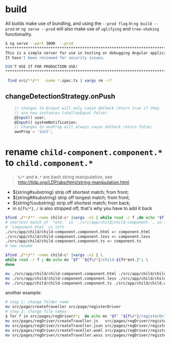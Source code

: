 # build
All builds make use of bundling, and using the `--prod flag` in `ng build --prod` or `ng serve --prod` will also make use of `uglifying` and `tree-shaking` functionality.

```bash
$ ng serve --port 3000  --prod
****************************************************************************************
This is a simple server for use in testing or debugging Angular applications locally.
It hasn't been reviewed for security issues.

DON'T USE IT FOR PRODUCTION USE!
****************************************************************************************

 find src/**/**  -name *.spec.ts | xargs rm -rf
```

## changeDetectionStrategy.onPush
```javascript
    // changes to @input will only cause doCheck return true if they
    // are new instances (shallowEqual false)
    @Input() user;
    @Input() systemNotification;
    // changes to ownProp will always cause doCheck return false;
    ownProp = 'init';
```

# rename `child-component.component.*` to `child.component.*`
> `%/*` and `#.*` are bash string manipulation, see http://tldp.org/LDP/abs/html/string-manipulation.html
  * ${string#substring}  strip off shortest match; from front;
  * ${string##substring} strip off longest match; from front;
  * ${string%substring}  strip off shortest match; from back;
  * in `${f%/*}`, `/` is also stripped off, that's why you have to add it back
  
```bash
$find ./**/** -name child-c* |xargs -n1 | while read -r f ;do echo "$f =>" "${f#*ent.}"; done
# shortest match of `*ent.` is `./src/app/child/child-component.`, so that's stripped off;
# `component.html` is left
./src/app/child/child-component.component.html => component.html
./src/app/child/child-component.component.less => component.less
./src/app/child/child-component.component.ts => component.ts
# now rename 

$find ./**/** -name child-c* |xargs -n1 | \
while read -r f ; do echo mv "$f" "${f%/*}/child.${f#*ent.}"; \
done

mv ./src/app/child/child-component.component.html ./src/app/child/child.component.html
mv ./src/app/child/child-component.component.less ./src/app/child/child.component.less
mv ./src/app/child/child-component.component.ts ./src/app/child/child.component.ts
```
another example:

```bash
# step 1: change folder name
mv src/page/createTraveller src/page/registerDriver
# step 2: change file names
$ for f in src/pages/regDriver/*;  do echo mv "$f" "${f%/*}/registerDriver.${f#*.}";done
mv src/pages/regDriver/createTraveller.js   src/pages/regDriver/registerDriver.js
mv src/pages/regDriver/createTraveller.json src/pages/regDriver/registerDriver.json
mv src/pages/regDriver/createTraveller.wxml src/pages/regDriver/registerDriver.wxml
mv src/pages/regDriver/createTraveller.wxss src/pages/regDriver/registerDriver.wxss
```